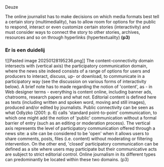 Deuze



The online journalist has to make decisions on which media formats best tell a certain story (multimediality), has to allow room for options for the public to respond, interact or even customize certain stories (interactivity) and must consider ways to connect the story to other stories, archives, resources and so on through hyperlinks (hypertextuality) 
**(p3)**




### Er is een duidelij

![[Pasted image 20250128195236.png]]
The content-connectivity domain intersects with (vertical axis) the participatory communication domain, where the news site indeed consists of a range of options for users and producers to interact, discuss, up- or download, to communicate in a participatory way (see the discussion on various forms of interactivity below). A brief note has to made regarding the notion of 'content', as - in Web designer terms - everything is content online, including banner ads, chatrooms, research papers and what not. Editorial content is defined here as texts (including written and spoken word, moving and still images), produced and/or edited by journalists. Public connectivity can be seen as what Odlyzko (2001: p. 6) calls 'standard point-to-point' communication, to which one might add the notion of 'public' communication without a formal barrier of entry (such as an editing or moderation process). The vertical axis represents the level of participatory communication offered through a news site: a site can be considered to be 'open' when it allows users to share comments, posts, files (i.e. content) without moderating or filtering intervention. On the other end, 'closed' participatory communication can be defined as a site where users may participate but their communicative acts are subject to strict editorial control. Online journalism in its different types can predominantly be located within these two domains.
(p3)


